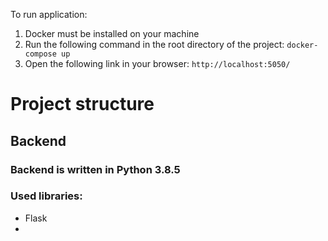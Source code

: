 To run application:
1. Docker must be installed on your machine
2. Run the following command in the root directory of the project:
```docker-compose up```
3. Open the following link in your browser:
```http://localhost:5050/```


# Project structure
## Backend
### Backend is written in Python 3.8.5
### Used libraries:
- Flask
- 